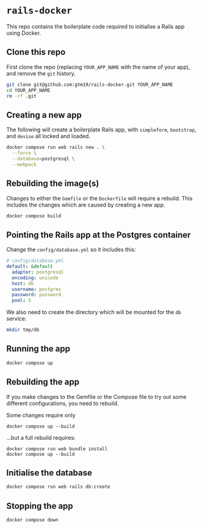 # `rails-docker`

This repo contains the boilerplate code required to initialise a Rails app using Docker.

## Clone this repo

First clone the repo (replacing `YOUR_APP_NAME` with the name of your app), and remove the `git` history.

```bash
git clone git@github.com:gtm19/rails-docker.git YOUR_APP_NAME
cd YOUR_APP_NAME
rm -rf .git
```

## Creating a new app

The following will create a boilerplate Rails app, with `simpleform`, `bootstrap`, and `devise` all locked and loaded.

```bash
docker compose run web rails new . \
  --force \
  --database=postgresql \
  --webpack
```

## Rebuilding the image(s)

Changes to either the `Gemfile` or the `Dockerfile` will require a rebuild. This includes the changes which are caused by creating a new app.

```bash
docker compose build
```

## Pointing the Rails app at the Postgres container

Change the `config/database.yml` so it includes this:

```yml
# config/database.yml
default: &default
  adapter: postgresql
  encoding: unicode
  host: db
  username: postgres
  password: password
  pool: 5
```

We also need to create the directory which will be mounted for the `db` service:

```bash
mkdir tmp/db
```

## Running the app

```bash
docker compose up
```

## Rebuilding the app

If you make changes to the Gemfile or the Compose file to try out some different configurations, you need to rebuild.

Some changes require only 
```
docker compose up --build
```
...but a full rebuild requires: 
```
docker compose run web bundle install
docker compose up --build
```

## Initialise the database

```bash
docker compose run web rails db:create
```

## Stopping the app

```bash
docker compose down
```
